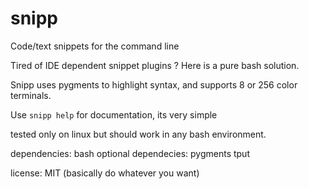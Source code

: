 snipp
=====

Code/text snippets for the command line

Tired of IDE dependent snippet plugins ? Here is a pure bash solution.

Snipp uses pygments to highlight syntax, and supports 8 or 256 color terminals.

Use `snipp help` for documentation, its very simple

tested only on linux but should work in any bash environment.

dependencies:
 bash
optional dependecies:
 pygments
 tput

license:
  MIT (basically do whatever you want)
